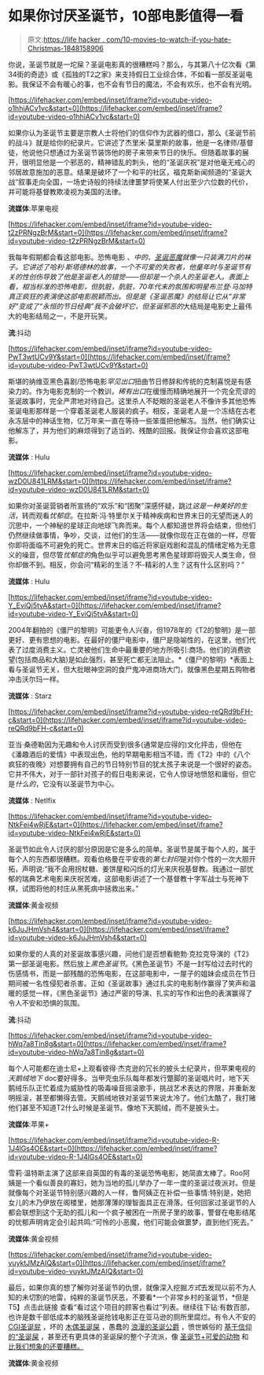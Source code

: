 # 如果你讨厌圣诞节，10部电影值得一看

> 原文:[https://life hacker . com/10-movies-to-watch-if-you-hate-Christmas-1848158906](https://lifehacker.com/10-movies-to-watch-if-you-hate-christmas-1848158906)

你说，圣诞节就是一坨屎？圣诞电影真的很糟糕吗？那么，与其第八十亿次看《第34街的奇迹》或《孤独的T2之家》来支持假日工业综合体，不如看一部反圣诞电影。我保证不会有暖心的事，也不会有节日的魔法，不会有欢乐，也不会有光明。

 [https://lifehacker.com/embed/inset/iframe?id=youtube-video-o1hhiACv1vc&start=0](https://lifehacker.com/embed/inset/iframe?id=youtube-video-o1hhiACv1vc&start=0) 

如果你认为圣诞节主要是宗教人士将他们的信仰作为武器的借口，那么《圣诞节前的战斗》就是给你的纪录片。它讲述了杰里米·莫里斯的故事，他是一名律师/基督徒，他说他只想通过为圣诞节装饰他的房子来带来节日的快乐。但随着故事的展开，很明显他是一个邪恶的，精神错乱的刺头，他的“圣诞庆祝”是对他毫无戒心的邻居故意施加的恶意。结果是破坏了一个和平的社区，福克斯新闻频道的“圣诞大战”叙事走向全国，一场史诗般的持续法律噩梦将使某人付出至少六位数的代价，并可能将基督教欺凌视为美国的法律。

**流媒体**:苹果电视

 [https://lifehacker.com/embed/inset/iframe?id=youtube-video-t2zPRNgzBrM&start=0](https://lifehacker.com/embed/inset/iframe?id=youtube-video-t2zPRNgzBrM&start=0) 

我每年假期都会看这部电影。恐怖电影 、*中的、[圣诞恶魔](https://lifehacker.com/15-bloody-good-holiday-adjacent-horror-movies-1848213352#replies)*就像一只装满刀片的袜子。它讲述了哈利·斯塔德林的故事，一个不可爱的失败者，他童年时与圣诞节有关的性创伤导致了他是圣诞老人的错觉——但却是一个杀人的圣诞老人。表面上看，相当标准的恐怖电影，但肮脏，肮脏，70年代末的氛围和明星布兰登·马加特真正疯狂的表演使这部电影脱颖而出。但是是《圣诞恶魔》的结局让它从“非常好”变成了“永恒的节日经典”我不会破坏它，但*圣诞邪恶的*大结局是电影史上最伟大的电影结局之一，不是开玩笑。

**流**:抖动

 [https://lifehacker.com/embed/inset/iframe?id=youtube-video-PwT3wtUCv9Y&start=0](https://lifehacker.com/embed/inset/iframe?id=youtube-video-PwT3wtUCv9Y&start=0) 

斯堪的纳维亚黑色喜剧/恐怖电影*罕见出口*扭曲节日修辞和传统的克制喜悦是有感染力的。作为电影克制的一个教训，*稀有出口*在缓慢而精确地展开一个完全荒谬的圣诞故事时，完全严肃地对待自己。这里杀人不眨眼的圣诞老人不像许多其他恐怖圣诞电影那样是一个穿着圣诞老人服装的疯子。相反，圣诞老人是一个冻结在古老永冻层中的神话生物，亿万年来一直在等待一些笨蛋把他解冻。当然，他们确实让他解冻了，并为他们的麻烦得到了适当的、残酷的回报。我保证你会喜欢这部电影。

**流媒体** : Hulu

 [https://lifehacker.com/embed/inset/iframe?id=youtube-video-wzD0U841LRM&start=0](https://lifehacker.com/embed/inset/iframe?id=youtube-video-wzD0U841LRM&start=0) 

如果你对圣诞营销者所宣扬的“欢乐”和“团聚”深感怀疑，跳过*这是一种美好的生活*，转而观看*忧郁症*。在拉斯·冯·特里尔关于精神疾病和世界末日的无望而迷人的沉思中，一个神秘的星球正向地球飞奔而来。每个人都知道世界将会结束，但他们仍然继续做事情，争吵，交谈，过他们的生活——就像你现在正在做的一样，尽管你即将面临不可避免的死亡。世界末日的临近将家庭戏剧和混乱的情绪定格为无意义的噪音，但尽管*忧郁症的*角色似乎可以避免思考黑色星球即将毁灭人类生命，但你却做不到。相反，你会问“精彩的生活？不-精彩的人生？这有什么区别吗？”

**流媒体** : Hulu

 [https://lifehacker.com/embed/inset/iframe?id=youtube-video-Y_EviQj5tvA&start=0](https://lifehacker.com/embed/inset/iframe?id=youtube-video-Y_EviQj5tvA&start=0) 

2004年翻拍的《僵尸的黎明》可能更令人兴奋，但1978年的《T2的黎明》是一部更好、更有思想的电影。在最好的僵尸电影中，僵尸是隐喻性的，在这里，他们代表了过度消费主义。亡灵被他们生命中最重要的地方所吸引:商场。他们的消费欲望(包括商品和大脑)是如此强烈，甚至死亡都无法阻止。*《僵尸的黎明》*表面上看与圣诞节无关，但大批眼神空洞的食尸鬼冲进商场大门，就像黑色星期五购物者冲击沃尔玛一样。

**流媒体** : Starz

 [https://lifehacker.com/embed/inset/iframe?id=youtube-video-reQRd9bFH-c&start=0](https://lifehacker.com/embed/inset/iframe?id=youtube-video-reQRd9bFH-c&start=0) 

亚当·桑德勒因为无趣和令人讨厌而受到很多(通常是应得的)文化抨击，但他在《潘趣酒后的爱情》中表现出色，他的早期电影相当不错，而《T2》中的《八个疯狂的夜晚》对想要拥有自己的节日特别节目的犹太孩子来说是一个很好的姿态。它并不伟大，对于一部针对孩子的假日电影来说，它令人惊讶地愤怒和庸俗，但它是*什么的*，它没有以圣诞节为中心。

**流媒体** : Netlfix

 [https://lifehacker.com/embed/inset/iframe?id=youtube-video-NtkFei4wRjE&start=0](https://lifehacker.com/embed/inset/iframe?id=youtube-video-NtkFei4wRjE&start=0) 

圣诞节如此令人讨厌的部分原因是它是多么的简单。圣诞节是属于每个人的，属于每个人的东西都很糟糕。观看伯格曼在平安夜的*第七封印*是对你个性的一次大胆开拓，声明说:“我不会用拐杖糖、姜饼屋和闪烁的灯光来庆祝基督教。我通过一部忧郁的瑞典艺术电影来庆祝苦难，这部电影讲述了一个基督教十字军战士与死神下棋，试图将他的村庄从黑死病中拯救出来。”

**流媒体**:黄金视频

 [https://lifehacker.com/embed/inset/iframe?id=youtube-video-k6JuJHmVsh4&start=0](https://lifehacker.com/embed/inset/iframe?id=youtube-video-k6JuJHmVsh4&start=0) 

如果你爱的人真的对圣诞故事感兴趣，问他们是否想看鲍勃·克拉克导演的《T2》第一部圣诞电影。然后放上*黑色圣诞节*。《黑色圣诞节》不是一封写给过去时代的伤感情书，而是一部残酷的恐怖电影，在这部电影中，一屋子的姐妹会成员在节日期间被一名性侵犯者杀害。正如《圣诞故事》通过扎实的电影制作赢得了笑声和温暖的感觉一样，《黑色圣诞节》通过严密的导演、扎实的写作和出色的表演赢得了令人不安和恐惧的氛围。

**流**:抖动

 [https://lifehacker.com/embed/inset/iframe?id=youtube-video-hWq7a8Tin8g&start=0](https://lifehacker.com/embed/inset/iframe?id=youtube-video-hWq7a8Tin8g&start=0) 

每个人可能都在迪士尼+上观看彼得·杰克逊的冗长的披头士纪录片，但苹果电视的*天鹅绒地下* doc要好得多。当甲壳虫乐队每年都发行蹩脚的圣诞唱片时，地下天鹅绒乐队正忙着成为威胁性的吸毒噪音摇滚歌手，挑战艺术表达的界限，并重新发明摇滚，甚至都懒得去管。天鹅绒地铁对圣诞节来说太冷了。他们太酷了，我打赌他们甚至不知道T2什么时候是圣诞节。像地下天鹅绒，而不是披头士。

**流媒体**:苹果+

 [https://lifehacker.com/embed/inset/iframe?id=youtube-video-R-1J4lGs4OE&start=0](https://lifehacker.com/embed/inset/iframe?id=youtube-video-R-1J4lGs4OE&start=0) 

雪莉·温特斯主演了这部来自英国的有毒的圣诞恐怖电影，她简直太棒了。Roo阿姨是一个看似善良的寡妇，她为当地的孤儿举办了一年一度的圣诞过夜派对。但是就像每个对圣诞节特别感兴趣的人一样，鲁阿姨正在补偿一些事情:特别是，她把女儿的木乃伊放在阁楼里，她那薄薄的理智面具正在滑落。任何回家过圣诞节的人都会联想到这个无助的孤儿和一个疯子被困在一所房子里的故事，警督在电影结尾的忧郁声明肯定会引起共鸣:“可怜的小恶魔，他们可能会做噩梦，直到他们死去。”

**流媒体**:黄金视频

 [https://lifehacker.com/embed/inset/iframe?id=youtube-video-vuyktJMzAIQ&start=0](https://lifehacker.com/embed/inset/iframe?id=youtube-video-vuyktJMzAIQ&start=0) 

最后，如果你真的想了解你对圣诞节的仇恨，就像深入挖掘*方式*去发现以前不为人知的未切割的地雷，纯粹的圣诞节厌恶，不要看*一个非常乡村的圣诞节，*但是T5】点击此链接 查看“看过这个项目的顾客也看过”列表。继续往下钻:有数百部，也许是数千部低成本的脑残圣诞抢钱电影正在亚马逊的厕所里腐烂。有令人不安的 [CGI圣诞屁](https://www.amazon.com/Yummy-Gummy-Search-Santa/dp/B07XLZSXF2?asc_campaign=InlineText&asc_refurl=https://lifehacker.com/10-movies-to-watch-if-you-hate-christmas-1848158906&asc_source=&tag=kinjalifehackerlink-20) ，坏的 [木偶圣诞屎](https://www.amazon.com/gp/video/detail/B07ZPGBSBN/ref=atv_hm_hom_1_c_myhimm_2_2?asc_campaign=InlineText&asc_refurl=https://lifehacker.com/10-movies-to-watch-if-you-hate-christmas-1848158906&asc_source=&tag=kinjalifehackerlink-20) ，愚蠢的 [浪漫的圣诞公爵](https://www.amazon.com/gp/video/detail/B016UEK5RW/ref=atv_dp_amz_det_c_UTPsmN_1_9?asc_campaign=InlineText&asc_refurl=https://lifehacker.com/10-movies-to-watch-if-you-hate-christmas-1848158906&asc_source=&tag=kinjalifehackerlink-20) ，愤世嫉俗的 [基于信仰的“圣诞屎](https://www.amazon.com/Believe-Shawnee-Smith/dp/B06XSBYXR3?asc_campaign=InlineText&asc_refurl=https://lifehacker.com/10-movies-to-watch-if-you-hate-christmas-1848158906&asc_source=&tag=kinjalifehackerlink-20) ，甚至还有更具体的圣诞屎的整个子流派，像 [圣诞节+可爱的动物](https://www.amazon.com/gp/video/detail/B079Y937CS/ref=atv_dp_amz_det_c_UTPsmN_1_1?asc_campaign=InlineText&asc_refurl=https://lifehacker.com/10-movies-to-watch-if-you-hate-christmas-1848158906&asc_source=&tag=kinjalifehackerlink-20) 和 [比我们想象的还要糟糕。](https://www.amazon.com/gp/video/detail/B08M9QR9B1/ref=atv_dp_amz_det_c_UTPsmN_1_2?asc_campaign=InlineText&asc_refurl=https://lifehacker.com/10-movies-to-watch-if-you-hate-christmas-1848158906&asc_source=&tag=kinjalifehackerlink-20)

**流媒体**:黄金视频